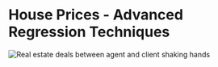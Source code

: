 # House Prices - Advanced Regression Techniques

![Real estate deals between agent and client shaking hands](https://user-images.githubusercontent.com/8725819/209080020-b0b75eca-5d23-4df9-82a7-00f8b4c8bdc7.jpg)
